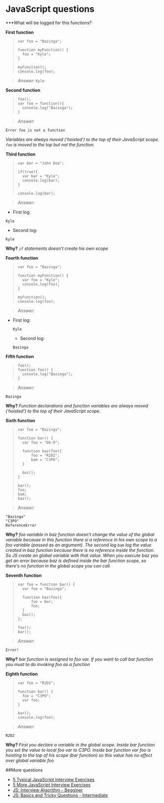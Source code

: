 JavaScript questions
====================

***What will be logged for this functions?

 **First function**

> ```
> var foo = "Bazinga";
> 
> function myFunction() {
> 	foo = "Kyle";
> }
> 
> myFunction();
> console.log(foo);
> ```

> *Answer:*
	```
	Kyle
	```

**Second function**
> ```
> foo();
> var foo = function(){
> 	console.log("Bazinga");
> }
> ```

> *Answer:*
  ```
  Error foo is not a function
  ```
  _Variables are always moved (‘hoisted’) to the top of their JavaScript scope. ```foo``` is moved to the top but not the function._

**Third function**
> ```
> var bar = "John Doe";
> 
> if(true){
> 	var bar = "Kyle";
> 	console.log(bar);
> }
> 
> console.log(bar);
> 
> ```

> *Answer:*

  * First log:
  ```
  Kyle
  ```

  * Second log:
  ```
  Kyle
  ```
  **Why?**
  _```if``` statements doesn't create his own scope_

**Fourth function**
> ```
> var foo = "Bazinga";
> 
> function myFunction() {
> 	var foo = "Kyle";
> 	console.log(foo);
> }
> 
> myFunction();
> console.log(foo);
> 
> ```

> *Answer:*

* First log:
    ```
    Kyle
    ```
    
    * Second log:
    ```
    Bazinga
    ```

**Fifth function**
> ```
> foo();
> function foo() {
> 	console.log("Bazinga");
> }
> ```

>*Answer:*

  ```
  Bazinga
  ```

  **Why?**
  _Function declarations and function variables are always moved (‘hoisted’) to the top of their JavaScript scope._

**Sixth function**
> ```
> var foo = "Bazinga";
> 
> function bar() {
> 	var foo = "bb-8";
> 
> 	function baz(foo){
> 		foo = "R2D2";
> 		bam = "C3PO";
> 	}
> 
> 	baz();
> }
> 
> bar();
> foo;
> bam;
> baz();
> ```

> *Answer:*

  ```
  "Bazinga"
  "C3PO"
  ReferenceError
  ```

  **Why?**
  _foo variable in baz function doesn't change the value of the global variable because in this function there si a reference in his own scope to a foo variable (passed as an argument). The second log ```bam``` log the value created in baz function because there is no reference inside the function. So JS create an global variable with that value. When you execute baz you get an error because baz is defined inside the bar function scope, so there's no function in the global scope you can call._

**Seventh function**
> ```
> var foo = function bar() {
> 	var foo = "Bazinga";
> 
> 	function baz(foo){
> 		foo = bar;
> 		foo;
> 	}
> 	baz();
> };
> 
> foo();
> bar();
> 
> ```

> *Answer:*
  ```
  Error!
  ```
  **Why?**
  _bar function is assigned to foo var. If you want to call bar function you must to do invoking foo as a function_

**Eighth function**
> ```
> var foo = "R2D2";
> 
> function bar() {
> 	foo = "C3PO";
> 	var foo;
> }
> 
> bar();
> console.log(foo);
> ```

> *Answer:*
  ```
  R2D2
  ```
  **Why?**
  _First you declare a variable in the global scope. Inside bar function you set the value to local foo var to C3PO. Inside bar function var foo is hoisting to the top of his scope (bar function) so
  this value has no effect over global variable foo_

##More questions

* [5 Typical JavaScript Interview Exercises](http://www.sitepoint.com/5-typical-javascript-interview-exercises/)
* [5 More JavaScript Interview Exercises](http://www.sitepoint.com/5-javascript-interview-exercises/)
* [JS: Interview Algorithm - Begginer](http://thatjsdude.com/interview/js1.html)
* [JS: Basics and Tricky Questions - Intermediate](http://thatjsdude.com/interview/js2.html)